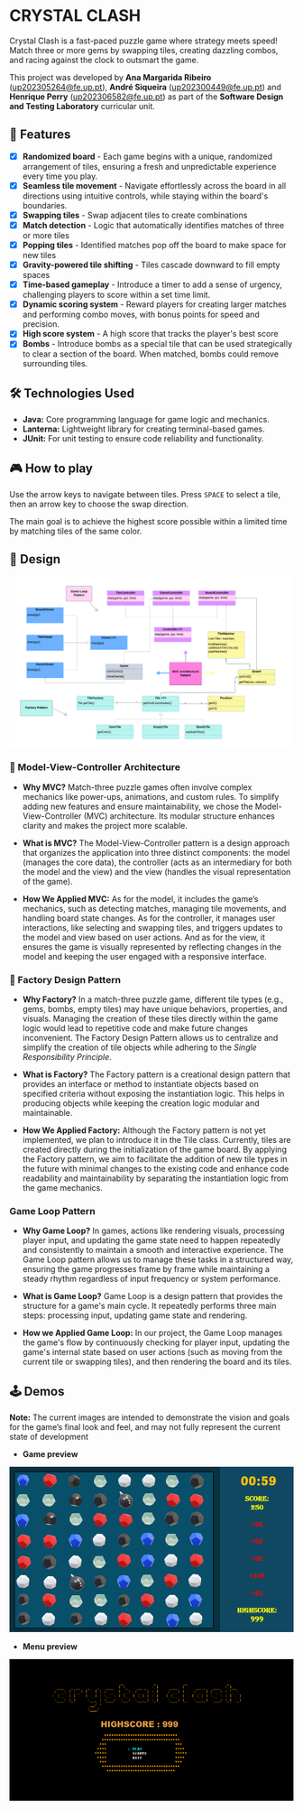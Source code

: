 # CRYSTAL CLASH

Crystal Clash is a fast-paced puzzle game where strategy meets speed! Match three or more gems by swapping tiles, creating dazzling combos, and racing against the clock to outsmart the game.

This project was developed by **Ana Margarida Ribeiro** ([up202305264@fe.up.pt](mailto:up202305264@fe.up.pt)), **André Siqueira** ([up202300449@fe.up.pt](mailto:up202300449@fe.up.pt)) and **Henrique Perry** ([up202306582@fe.up.pt](mailto:up202306582@fe.up.pt)) as part of the **Software Design and Testing Laboratory** curricular unit.

## 🚀 Features

- [x] **Randomized board** - Each game begins with a unique, randomized arrangement of tiles, ensuring a fresh and unpredictable experience every time you play.
- [x] **Seamless tile movement** - Navigate effortlessly across the board in all directions using intuitive controls, while staying within the board's boundaries.
- [x] **Swapping tiles** - Swap adjacent tiles to create combinations
- [x] **Match detection** - Logic that automatically identifies matches of three or more tiles
- [x] **Popping tiles** - Identified matches pop off the board to make space for new tiles
- [x] **Gravity-powered tile shifting** - Tiles cascade downward to fill empty spaces
- [x] **Time-based gameplay** - Introduce a timer to add a sense of urgency, challenging players to score within a set time limit.
- [x] **Dynamic scoring system** - Reward players for creating larger matches and performing combo moves, with bonus points for speed and precision.
- [x] **High score system** - A high score that tracks the player's best score
- [x] **Bombs** - Introduce bombs as a special tile that can be used strategically to clear a section of the board. When matched, bombs could remove surrounding tiles.

## 🛠️ Technologies Used

- **Java:** Core programming language for game logic and mechanics.
- **Lanterna:** Lightweight library for creating terminal-based games.
- **JUnit:** For unit testing to ensure code reliability and functionality.

## 🎮 How to play

Use the arrow keys to navigate between tiles. Press `SPACE` to select a tile, then an arrow key to choose the swap direction.

The main goal is to achieve the highest score possible within a limited time by matching tiles of the same color.

## 🧩 Design

![UML diagram presenting project's design patterns and classes](./docs/UMLDiagram.png)

### 🔧 Model-View-Controller Architecture


* **Why MVC?** Match-three puzzle games often involve complex mechanics like power-ups, animations, and custom rules. To simplify adding new features and ensure maintainability, we chose the Model-View-Controller (MVC) architecture. Its modular structure enhances clarity and makes the project more scalable.


* **What is MVC?** The Model-View-Controller pattern is a design approach that organizes the application into three distinct components: the model (manages the core data), the controller (acts as an intermediary for both the model and the view) and the view (handles the visual representation of the game).


* **How We Applied MVC:** As for the model, it includes the game’s mechanics, such as detecting matches, managing tile movements, and handling board state changes. As for the controller, it manages user interactions, like selecting and swapping tiles, and triggers updates to the model and view based on user actions. And as for the view, it ensures the game is visually represented by reflecting changes in the model and keeping the user engaged with a responsive interface.


### 🔧 Factory Design Pattern

* **Why Factory?**
  In a match-three puzzle game, different tile types (e.g., gems, bombs, empty tiles) may have unique behaviors, properties, and visuals. Managing the creation of these tiles directly within the game logic would lead to repetitive code and make future changes inconvenient. The Factory Design Pattern allows us to centralize and simplify the creation of tile objects while adhering to the *Single Responsibility Principle*.

* **What is Factory?**
  The Factory pattern is a creational design pattern that provides an interface or method to instantiate objects based on specified criteria without exposing the instantiation logic. This helps in producing objects while keeping the creation logic modular and maintainable.

* **How We Applied Factory:** Although the Factory pattern is not yet implemented, we plan to introduce it in the Tile class. Currently, tiles are created directly during the initialization of the game board. By applying the Factory pattern, we aim to facilitate the addition of new tile types in the future with minimal changes to the existing code and enhance code readability and maintainability by separating the instantiation logic from the game mechanics.

### Game Loop Pattern

* **Why Game Loop?** In games, actions like rendering visuals, processing player input, and updating the game state need to happen repeatedly and consistently to maintain a smooth and interactive experience. The Game Loop pattern allows us to manage these tasks in a structured way, ensuring the game progresses frame by frame while maintaining a steady rhythm regardless of input frequency or system performance.

* **What is Game Loop?** Game Loop is a design pattern that provides the structure for a game's main cycle. It repeatedly performs three main steps: processing input, updating game state and rendering.

* **How we Applied Game Loop:** In our project, the Game Loop manages the game's flow by continuously checking for player input, updating the game's internal state based on user actions (such as moving from the current tile or swapping tiles), and then rendering the board and its tiles.

## 🕹️ Demos

**Note:** The current images are intended to demonstrate the vision and goals for the game’s final look and feel, and may not fully represent the current state of development

- **Game preview**

![A preview of the game's appearance](./docs/gameDemo.png)

- **Menu preview**

![A preview of the game's menu](./docs/menuDemo.png)